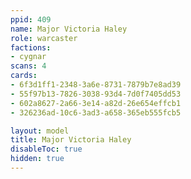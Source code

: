 ```yaml
---
ppid: 409
name: Major Victoria Haley
role: warcaster
factions:
- cygnar
scans: 4
cards:
- 6f3d1ff1-2348-3a6e-8731-7879b7e8ad39
- 55f97b13-7826-3038-93d4-7d0f7405dd53
- 602a8627-2a66-3e14-a82d-26e654effcb1
- 326236ad-10c6-3ad3-a658-365eb555fcb5

layout: model
title: Major Victoria Haley
disableToc: true
hidden: true
---
```

